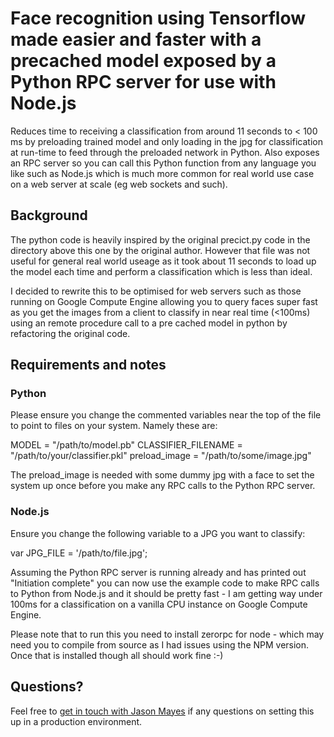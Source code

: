 # Face recognition using Tensorflow made easier and faster with a precached model exposed by a Python RPC server for use with Node.js

Reduces time to receiving a classification from around 11 seconds to < 100 ms by preloading trained model and only loading in the jpg for classification at run-time to feed through the preloaded network in Python. Also exposes an RPC server so you can call this Python function from any language you like such as Node.js which is much more common for real world use case on a web server at scale (eg web sockets and such).


## Background
The python code is heavily inspired by the original precict.py code in the directory above this one by the original author. However that file was not useful for general real world useage as it took about 11 seconds to load up the model each time and perform a classification which is less than ideal.

I decided to rewrite this to be optimised for web servers such as those running on Google Compute Engine allowing you to query faces super fast as you get the images from a client to classify in near real time (<100ms) using an remote procedure call to a pre cached model in python by refactoring the original code.


## Requirements and notes

### Python

Please ensure you change the commented variables near the top of the file to point to files on your system. Namely these are:

MODEL = "/path/to/model.pb"
CLASSIFIER_FILENAME = "/path/to/your/classifier.pkl"
preload_image = "/path/to/some/image.jpg"

The preload_image is needed with some dummy jpg with a face to set the system up once before you make any RPC calls to the Python RPC server.


### Node.js

Ensure you change the following variable to a JPG you want to classify:

var JPG_FILE = '/path/to/file.jpg';

Assuming the Python RPC server is running already and has printed out "Initiation complete" you can now use the example code to make RPC calls to Python from Node.js and it should be pretty fast - I am getting way under 100ms for a classification on a vanilla CPU instance on Google Compute Engine.

Please note that to run this you need to install zerorpc for node - which may need you to compile from source as I had issues using the NPM version. Once that is installed though all should work fine :-)

## Questions?

Feel free to [get in touch with Jason Mayes](http://www.jasonmayes.com) if any questions on setting this up in a production environment.